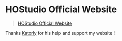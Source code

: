 # HOStudio Official Website

> [HOStudio Official Website](https://hostudio123.github.io)

Thanks [Katorly](https://github.com/katorly) for his help and support my website !